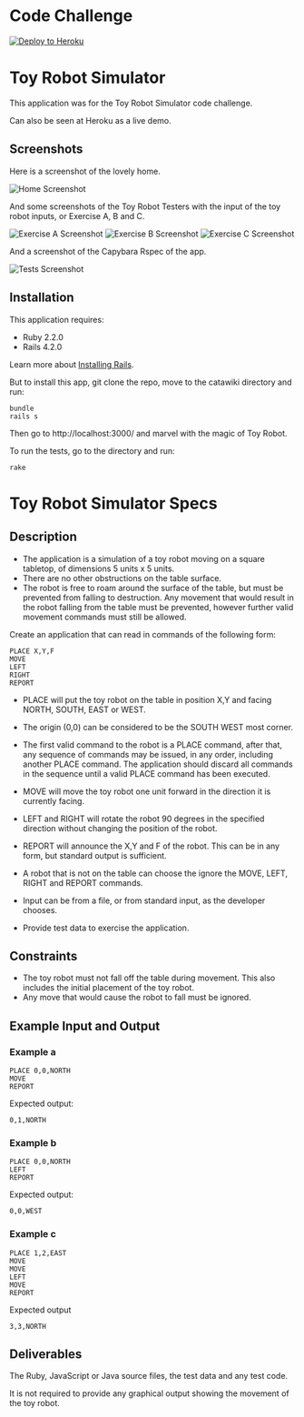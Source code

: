 Code Challenge
================

[![Deploy to Heroku](https://www.herokucdn.com/deploy/button.png)](https://heroku.com/deploy)

Toy Robot Simulator
================

This application was for the Toy Robot Simulator code challenge.

Can also be seen at Heroku as a live demo.

Screenshots
-----------

Here is a screenshot of the lovely home.

![Home Screenshot](https://cloud.githubusercontent.com/assets/122941/15452144/cddabf96-1fa9-11e6-878a-f11757b659bf.png)

And some screenshots of the Toy Robot Testers with the input of the toy robot inputs, or Exercise A, B and C.

![Exercise A Screenshot](https://cloud.githubusercontent.com/assets/122941/15452145/cde5e11e-1fa9-11e6-86f2-f2d745e642d3.png)
![Exercise B Screenshot](https://cloud.githubusercontent.com/assets/122941/15452146/cded4e22-1fa9-11e6-8d19-75da310c2203.png)
![Exercise C Screenshot](https://cloud.githubusercontent.com/assets/122941/15452147/cdf09906-1fa9-11e6-89f0-c42b629ba7d1.png)

And a screenshot of the Capybara Rspec of the app.

![Tests Screenshot](https://cloud.githubusercontent.com/assets/122941/15452272/1db9217a-1fae-11e6-9e07-c42f7948756c.png)

Installation
-------------

This application requires:

- Ruby 2.2.0
- Rails 4.2.0

Learn more about [Installing Rails](http://railsapps.github.io/installing-rails.html).

But to install this app, git clone the repo, move to the catawiki directory and run:

```
bundle
rails s
```

Then go to http://localhost:3000/ and marvel with the magic of Toy Robot.

To run the tests, go to the directory and run:

```
rake
```

Toy Robot Simulator Specs
================

Description
-----------

- The application is a simulation of a toy robot moving on a square tabletop,
  of dimensions 5 units x 5 units.
- There are no other obstructions on the table surface.
- The robot is free to roam around the surface of the table, but must be
  prevented from falling to destruction. Any movement that would result in the
  robot falling from the table must be prevented, however further valid
  movement commands must still be allowed.

Create an application that can read in commands of the following form:

    PLACE X,Y,F
    MOVE
    LEFT
    RIGHT
    REPORT

- PLACE will put the toy robot on the table in position X,Y and facing NORTH,
  SOUTH, EAST or WEST.
- The origin (0,0) can be considered to be the SOUTH WEST most corner.
- The first valid command to the robot is a PLACE command, after that, any
  sequence of commands may be issued, in any order, including another PLACE
  command. The application should discard all commands in the sequence until
  a valid PLACE command has been executed.
- MOVE will move the toy robot one unit forward in the direction it is
  currently facing.
- LEFT and RIGHT will rotate the robot 90 degrees in the specified direction
  without changing the position of the robot.
- REPORT will announce the X,Y and F of the robot. This can be in any form,
  but standard output is sufficient.

- A robot that is not on the table can choose the ignore the MOVE, LEFT, RIGHT
  and REPORT commands.
- Input can be from a file, or from standard input, as the developer chooses.
- Provide test data to exercise the application.

Constraints
-----------

- The toy robot must not fall off the table during movement. This also
  includes the initial placement of the toy robot.
- Any move that would cause the robot to fall must be ignored.

Example Input and Output
------------------------

### Example a

    PLACE 0,0,NORTH
    MOVE
    REPORT

Expected output:

    0,1,NORTH

### Example b

    PLACE 0,0,NORTH
    LEFT
    REPORT

Expected output:

    0,0,WEST

### Example c

    PLACE 1,2,EAST
    MOVE
    MOVE
    LEFT
    MOVE
    REPORT

Expected output

    3,3,NORTH

Deliverables
------------

The Ruby, JavaScript or Java source files, the test data and any test code.

It is not required to provide any graphical output showing the movement of
the toy robot.
